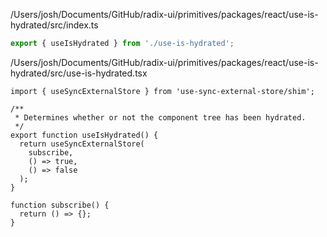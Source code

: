/Users/josh/Documents/GitHub/radix-ui/primitives/packages/react/use-is-hydrated/src/index.ts
```typescript
export { useIsHydrated } from './use-is-hydrated';

```
/Users/josh/Documents/GitHub/radix-ui/primitives/packages/react/use-is-hydrated/src/use-is-hydrated.tsx
```
import { useSyncExternalStore } from 'use-sync-external-store/shim';

/**
 * Determines whether or not the component tree has been hydrated.
 */
export function useIsHydrated() {
  return useSyncExternalStore(
    subscribe,
    () => true,
    () => false
  );
}

function subscribe() {
  return () => {};
}

```
